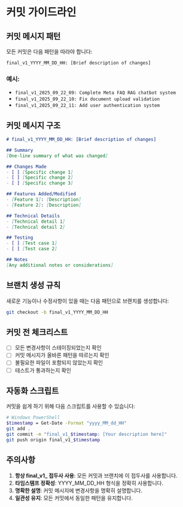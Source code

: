 # 커밋 가이드라인

## 커밋 메시지 패턴

모든 커밋은 다음 패턴을 따라야 합니다:

```
final_v1_YYYY_MM_DD_HH: [Brief description of changes]
```

### 예시:
- `final_v1_2025_09_22_09: Complete Meta FAQ RAG chatbot system`
- `final_v1_2025_09_22_10: Fix document upload validation`
- `final_v1_2025_09_22_11: Add user authentication system`

## 커밋 메시지 구조

```markdown
# final_v1_YYYY_MM_DD_HH: [Brief description of changes]

## Summary
[One-line summary of what was changed]

## Changes Made
- [ ] [Specific change 1]
- [ ] [Specific change 2]
- [ ] [Specific change 3]

## Features Added/Modified
- [Feature 1]: [Description]
- [Feature 2]: [Description]

## Technical Details
- [Technical detail 1]
- [Technical detail 2]

## Testing
- [ ] [Test case 1]
- [ ] [Test case 2]

## Notes
[Any additional notes or considerations]
```

## 브랜치 생성 규칙

새로운 기능이나 수정사항이 있을 때는 다음 패턴으로 브랜치를 생성합니다:

```bash
git checkout -b final_v1_YYYY_MM_DD_HH
```

## 커밋 전 체크리스트

- [ ] 모든 변경사항이 스테이징되었는지 확인
- [ ] 커밋 메시지가 올바른 패턴을 따르는지 확인
- [ ] 불필요한 파일이 포함되지 않았는지 확인
- [ ] 테스트가 통과하는지 확인

## 자동화 스크립트

커밋을 쉽게 하기 위해 다음 스크립트를 사용할 수 있습니다:

```bash
# Windows PowerShell
$timestamp = Get-Date -Format "yyyy_MM_dd_HH"
git add .
git commit -m "final_v1_$timestamp: [Your description here]"
git push origin final_v1_$timestamp
```

## 주의사항

1. **항상 final_v1_ 접두사 사용**: 모든 커밋과 브랜치에 이 접두사를 사용합니다.
2. **타임스탬프 정확성**: YYYY_MM_DD_HH 형식을 정확히 사용합니다.
3. **명확한 설명**: 커밋 메시지에 변경사항을 명확히 설명합니다.
4. **일관성 유지**: 모든 커밋에서 동일한 패턴을 유지합니다.
